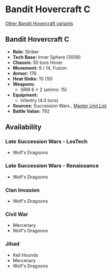# Bandit Hovercraft C 

[Other Bandit Hovercraft variants](../bandit_hovercraft.md) 

## Bandit Hovercraft C 

- **Role:** Striker 
- **Tech Base:** Inner Sphere (3008) 
- **Chassis:** 50 tons Hover 
- **Movement:** 9 / 14, Fusion 
- **Armor:** 176 
- **Heat Sinks:** 10 (10) 
- **Weapons:** 
  - SRM 6 × 2 (ammo: 15) 
- **Equipment:** 
  - Infantry (4.0 tons) 
- **Sources:** Succession Wars , [Master Unit List](http://masterunitlist.info/Unit/Details/232) 
- **Battle Value:** 792 

## Availability 

### Late Succession Wars - LosTech 

- Wolf's Dragoons 

### Late Succession Wars - Renaissance 

- Wolf's Dragoons 

### Clan Invasion 

- Wolf's Dragoons 

### Civil War 

- Mercenary 
- Wolf's Dragoons 

### Jihad 

- Kell Hounds 
- Mercenary 
- Wolf's Dragoons 

